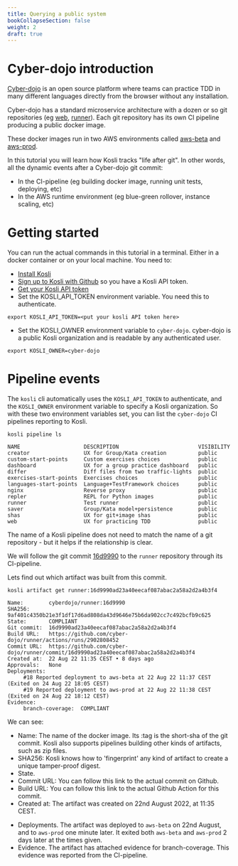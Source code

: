 ```yaml
---
title: Querying a public system
bookCollapseSection: false
weight: 2
draft: true
---
```


# Cyber-dojo introduction

[Cyber-dojo](https://cyber-dojo.org) is an open source platform where teams can practice TDD in
many different languages directly from the browser without any installation.

Cyber-dojo has a standard microservice architecture with a dozen or so git repositories
(eg [web](https://github.com/cyber-dojo/web), [runner](https://github.com/cyber-dojo/runner)).
Each git repository has its own CI pipeline producing a public docker image.

These docker images run in two AWS environments called [aws-beta](https://app.merkely.com/cyber-dojo/environments/aws-beta)
and [aws-prod](https://app.merkely.com/cyber-dojo/environments/aws-prod).

In this tutorial you will learn how Kosli tracks "life after git". In other words, all the dynamic events
after a Cyber-dojo git commit:
* In the CI-pipeline (eg building docker image, running unit tests, deploying, etc)
* In the AWS runtime environment (eg blue-green rollover, instance scaling, etc)


# Getting started

You can run the actual commands in this tutorial in a terminal. Either in a docker container or
on your local machine.
You need to:
* [Install Kosli](../installation)
* [Sign up to Kosli with Github](https://app.kosli.com) so you have a Kosli API token.
* [Get your Kosli API token](../installation#getting-your-kosli-api-token)
* Set the KOSLI_API_TOKEN environment variable. You need this to authenticate.
```shell {.command}
export KOSLI_API_TOKEN=<put your kosli API token here>
```
* Set the KOSLI_OWNER environment variable to `cyber-dojo`. cyber-dojo
is a public Kosli organization and is readable by any authenticated user. 
```shell {.command}
export KOSLI_OWNER=cyber-dojo
```

# Pipeline events

The `kosli` cli automatically uses the `KOSLI_API_TOKEN` to authenticate,
and the `KOSLI_OWNER` environment variable to specify a Kosli organization. 
So with these two environment variables set, you can list the 
`cyber-dojo` CI pipelines reporting to Kosli. 

```shell {.command}
kosli pipeline ls
```
```shell
NAME                    DESCRIPTION                         VISIBILITY
creator                 UX for Group/Kata creation          public
custom-start-points     Custom exercises choices            public
dashboard               UX for a group practice dashboard   public
differ                  Diff files from two traffic-lights  public
exercises-start-points  Exercises choices                   public
languages-start-points  Language+TestFramework choices      public
nginx                   Reverse proxy                       public
repler                  REPL for Python images              public
runner                  Test runner                         public
saver                   Group/Kata model+persistence        public
shas                    UX for git+image shas               public
web                     UX for practicing TDD               public
```

The name of a Kosli pipeline does not need to match the name of a git
repository - but it helps if the relationship is clear.

We will follow the git commit [16d9990](https://github.com/cyber-dojo/runner/commit/16d9990ad23a40eecaf087abac2a58a2d2a4b3f4) 
to the `runner` repository through its CI-pipeline.

Lets find out which artifact was built from this commit.
<!-- kosli artifact get runner@9af401c4350b21e3f1df17d6ad808da43d9646e75b6da902cc7c492bcfb9c625 -->
```shell {.command}
kosli artifact get runner:16d9990ad23a40eecaf087abac2a58a2d2a4b3f4
```

```shell
Name:        cyberdojo/runner:16d9990
SHA256:      9af401c4350b21e3f1df17d6ad808da43d9646e75b6da902cc7c492bcfb9c625
State:       COMPLIANT
Git commit:  16d9990ad23a40eecaf087abac2a58a2d2a4b3f4
Build URL:   https://github.com/cyber-dojo/runner/actions/runs/2902808452
Commit URL:  https://github.com/cyber-dojo/runner/commit/16d9990ad23a40eecaf087abac2a58a2d2a4b3f4
Created at:  22 Aug 22 11:35 CEST • 8 days ago
Approvals:   None
Deployments:
     #18 Reported deployment to aws-beta at 22 Aug 22 11:37 CEST (Exited on 24 Aug 22 18:05 CEST)
     #19 Reported deployment to aws-prod at 22 Aug 22 11:38 CEST (Exited on 24 Aug 22 18:12 CEST)
Evidence:
     branch-coverage:  COMPLIANT
```
<!-- I think it makes sense for these to be printed with the two URLs in swapped order -->
<!-- and for the Evidence to come before Approvals -->

We can see:
* Name: The name of the docker image. Its :tag is the short-sha of 
the git commit. Kosli also supports pipelines building other kinds of artifacts, such 
as zip files.
* SHA256: Kosli knows how to 'fingerprint' any kind of artifact to create a unique tamper-proof digest.  
* State.  
* Commit URL: You can follow this link to the actual commit on Github. 
* Build URL: You can follow this link to the actual Github Action for this commit.
* Created at: The artifact was created on 22nd August 2022, at 11:35 CEST.
<!-- It is unfortunate that the day is the same as the year (22). Do we want to print 2022? -->
<!-- There are no Approvals for this artifact. Should we simply not show this? -->
* Deployments. The artifact was deployed to `aws-beta` on 22nd August, and to `aws-prod` one minute later.
It exited both `aws-beta` and `aws-prod` 2 days later at the times given.
* Evidence. The artifact has attached evidence for branch-coverage. This evidence was reported from the CI-pipeline.

<!-- 
TODO:
Do we want a command so we can get a list of snapshots that a given artifact was running in?
kosli env get aws-prod@9af401c4350b21e3f1df17d6ad808da43d9646e75b6da902cc7c492bcfb9c625 
-->

<!-- 
This we would like to show the users:
- Kosli gives developers without access to production environment information about what is running.
- Detect that a new "bit-coin miner" is running in your environment.
- Detect that an unexpected version of an artifact is running.
- Commit makes the server stop working. Use kosli env diff to find out what artifact changed.
It would be good if we had two versions of prod where there are several artifacts that change.
- Kosli could detect that a deployment did not start to run.
- Find out when/where a given commit is running.
- See what SW is/was running where which is useful in debugging.
  I detect from the web page that there is something wrong with 'saver'. I then want to know
  which version of 'saver' is running now.
- We see that staging has stopped working, but prod is still OK. We do a kosli env diff and
  kosli env log to find out what services has changed.
- List which version of 'saver' is running across all environments.

Problems:
- Not every commit generates an artifact. If you only build after 10 commits then 9 will not
be visible.

 -->